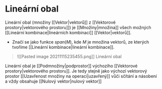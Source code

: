 # Lineární obal
Lineární obal (množiny [[Vektor|vektorů]] z [[Vektorové prostory|vektorového prostoru]]) je [[Množiny|množina]] všech možných [[Lineární kombinace|lineárních kombinací]] [[Vektor|vektorů]].

- Značí se jako funkce $span(M)$, kde $M$ je množina vektorů, ze kterých tvoříme [[Lineární kombinace|lineární kombinace]].

>![[Pasted image 20211115235455.png]]
>Lineární obal

Lineární obal je [[Podmnožiny|podprostor]]  výchozího [[Vektorové prostory|vektorového prostoru]]. Je tedy stejně jako výchozí vektorový prostor [[Uzavřenost množiny na operaci|uzavřený]] vůči sčítání a násobení a vždy obsahuje [[Nulový vektor|nulový vektor]]